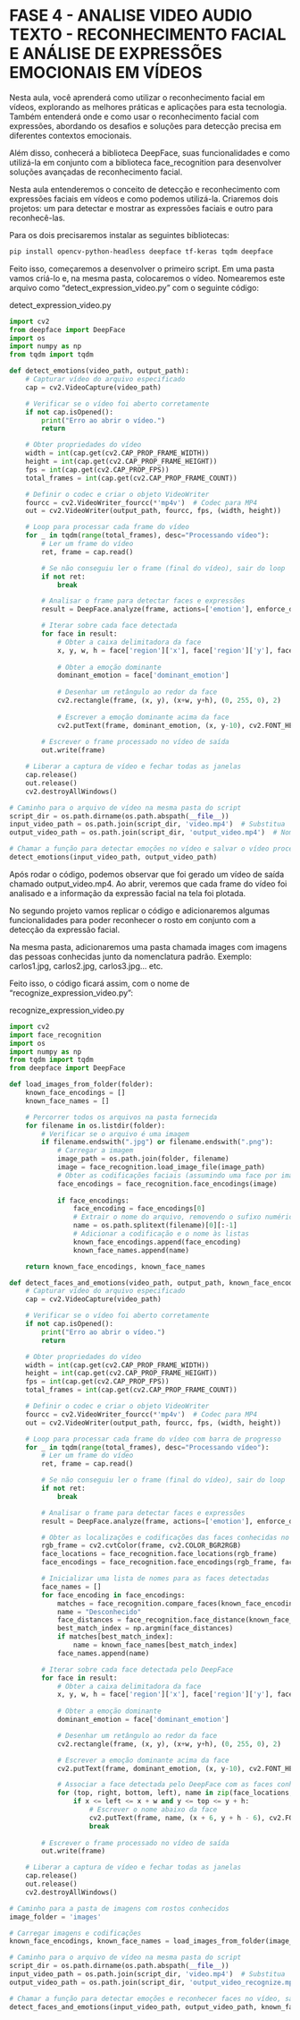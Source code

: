 # FASE 4 - ANALISE VIDEO AUDIO TEXTO - RECONHECIMENTO FACIAL E ANÁLISE DE EXPRESSÕES EMOCIONAIS EM VÍDEOS

Nesta aula, você aprenderá como utilizar o reconhecimento facial em vídeos, explorando as melhores práticas e aplicações para esta tecnologia. Também entenderá onde e como usar o reconhecimento facial com expressões, abordando os desafios e soluções para detecção precisa em diferentes contextos emocionais. 

Além disso, conhecerá a biblioteca DeepFace, suas funcionalidades e como utilizá-la em conjunto com a biblioteca face_recognition para desenvolver soluções avançadas de reconhecimento facial.

Nesta aula entenderemos o conceito de detecção e reconhecimento com expressões faciais em vídeos e como podemos utilizá-la. Criaremos dois projetos: um para detectar e mostrar as expressões faciais e outro para reconhecê-las.

Para os dois precisaremos instalar as seguintes bibliotecas:

```sh
pip install opencv-python-headless deepface tf-keras tqdm deepface
```

Feito isso, começaremos a desenvolver  o primeiro script. Em uma pasta vamos criá-lo e, na mesma pasta, colocaremos o vídeo. Nomearemos este arquivo como “detect_expression_video.py” com o seguinte código:

detect_expression_video.py
```python
import cv2
from deepface import DeepFace
import os
import numpy as np
from tqdm import tqdm

def detect_emotions(video_path, output_path):
    # Capturar vídeo do arquivo especificado
    cap = cv2.VideoCapture(video_path)

    # Verificar se o vídeo foi aberto corretamente
    if not cap.isOpened():
        print("Erro ao abrir o vídeo.")
        return

    # Obter propriedades do vídeo
    width = int(cap.get(cv2.CAP_PROP_FRAME_WIDTH))
    height = int(cap.get(cv2.CAP_PROP_FRAME_HEIGHT))
    fps = int(cap.get(cv2.CAP_PROP_FPS))
    total_frames = int(cap.get(cv2.CAP_PROP_FRAME_COUNT))

    # Definir o codec e criar o objeto VideoWriter
    fourcc = cv2.VideoWriter_fourcc(*'mp4v')  # Codec para MP4
    out = cv2.VideoWriter(output_path, fourcc, fps, (width, height))

    # Loop para processar cada frame do vídeo
    for _ in tqdm(range(total_frames), desc="Processando vídeo"):
        # Ler um frame do vídeo
        ret, frame = cap.read()

        # Se não conseguiu ler o frame (final do vídeo), sair do loop
        if not ret:
            break

        # Analisar o frame para detectar faces e expressões
        result = DeepFace.analyze(frame, actions=['emotion'], enforce_detection=False)

        # Iterar sobre cada face detectada
        for face in result:
            # Obter a caixa delimitadora da face
            x, y, w, h = face['region']['x'], face['region']['y'], face['region']['w'], face['region']['h']
            
            # Obter a emoção dominante
            dominant_emotion = face['dominant_emotion']
            
            # Desenhar um retângulo ao redor da face
            cv2.rectangle(frame, (x, y), (x+w, y+h), (0, 255, 0), 2)
            
            # Escrever a emoção dominante acima da face
            cv2.putText(frame, dominant_emotion, (x, y-10), cv2.FONT_HERSHEY_SIMPLEX, 0.9, (36, 255, 12), 2)
        
        # Escrever o frame processado no vídeo de saída
        out.write(frame)

    # Liberar a captura de vídeo e fechar todas as janelas
    cap.release()
    out.release()
    cv2.destroyAllWindows()

# Caminho para o arquivo de vídeo na mesma pasta do script
script_dir = os.path.dirname(os.path.abspath(__file__))
input_video_path = os.path.join(script_dir, 'video.mp4')  # Substitua 'meu_video.mp4' pelo nome do seu vídeo
output_video_path = os.path.join(script_dir, 'output_video.mp4')  # Nome do vídeo de saída

# Chamar a função para detectar emoções no vídeo e salvar o vídeo processado
detect_emotions(input_video_path, output_video_path)
```

Após rodar o código, podemos observar que foi gerado um vídeo de saída chamado output_video.mp4. Ao abrir, veremos que cada frame do vídeo foi analisado e a informação da expressão facial na tela foi plotada.

No segundo projeto vamos replicar o código e adicionaremos algumas funcionalidades para poder reconhecer o rosto em conjunto com a detecção da expressão facial.

Na mesma pasta, adicionaremos uma pasta chamada images com imagens das pessoas conhecidas junto da nomenclatura padrão. Exemplo: carlos1.jpg, carlos2.jpg, carlos3.jpg... etc.

Feito isso, o código ficará assim, com o nome de “recognize_expression_video.py”:

recognize_expression_video.py
```python
import cv2
import face_recognition
import os
import numpy as np
from tqdm import tqdm
from deepface import DeepFace

def load_images_from_folder(folder):
    known_face_encodings = []
    known_face_names = []

    # Percorrer todos os arquivos na pasta fornecida
    for filename in os.listdir(folder):
        # Verificar se o arquivo é uma imagem
        if filename.endswith(".jpg") or filename.endswith(".png"):
            # Carregar a imagem
            image_path = os.path.join(folder, filename)
            image = face_recognition.load_image_file(image_path)
            # Obter as codificações faciais (assumindo uma face por imagem)
            face_encodings = face_recognition.face_encodings(image)
            
            if face_encodings:
                face_encoding = face_encodings[0]
                # Extrair o nome do arquivo, removendo o sufixo numérico e a extensão
                name = os.path.splitext(filename)[0][:-1]
                # Adicionar a codificação e o nome às listas
                known_face_encodings.append(face_encoding)
                known_face_names.append(name)

    return known_face_encodings, known_face_names

def detect_faces_and_emotions(video_path, output_path, known_face_encodings, known_face_names):
    # Capturar vídeo do arquivo especificado
    cap = cv2.VideoCapture(video_path)

    # Verificar se o vídeo foi aberto corretamente
    if not cap.isOpened():
        print("Erro ao abrir o vídeo.")
        return

    # Obter propriedades do vídeo
    width = int(cap.get(cv2.CAP_PROP_FRAME_WIDTH))
    height = int(cap.get(cv2.CAP_PROP_FRAME_HEIGHT))
    fps = int(cap.get(cv2.CAP_PROP_FPS))
    total_frames = int(cap.get(cv2.CAP_PROP_FRAME_COUNT))

    # Definir o codec e criar o objeto VideoWriter
    fourcc = cv2.VideoWriter_fourcc(*'mp4v')  # Codec para MP4
    out = cv2.VideoWriter(output_path, fourcc, fps, (width, height))

    # Loop para processar cada frame do vídeo com barra de progresso
    for _ in tqdm(range(total_frames), desc="Processando vídeo"):
        # Ler um frame do vídeo
        ret, frame = cap.read()

        # Se não conseguiu ler o frame (final do vídeo), sair do loop
        if not ret:
            break

        # Analisar o frame para detectar faces e expressões
        result = DeepFace.analyze(frame, actions=['emotion'], enforce_detection=False)

        # Obter as localizações e codificações das faces conhecidas no frame
        rgb_frame = cv2.cvtColor(frame, cv2.COLOR_BGR2RGB)
        face_locations = face_recognition.face_locations(rgb_frame)
        face_encodings = face_recognition.face_encodings(rgb_frame, face_locations)

        # Inicializar uma lista de nomes para as faces detectadas
        face_names = []
        for face_encoding in face_encodings:
            matches = face_recognition.compare_faces(known_face_encodings, face_encoding)
            name = "Desconhecido"
            face_distances = face_recognition.face_distance(known_face_encodings, face_encoding)
            best_match_index = np.argmin(face_distances)
            if matches[best_match_index]:
                name = known_face_names[best_match_index]
            face_names.append(name)

        # Iterar sobre cada face detectada pelo DeepFace
        for face in result:
            # Obter a caixa delimitadora da face
            x, y, w, h = face['region']['x'], face['region']['y'], face['region']['w'], face['region']['h']
            
            # Obter a emoção dominante
            dominant_emotion = face['dominant_emotion']

            # Desenhar um retângulo ao redor da face
            cv2.rectangle(frame, (x, y), (x+w, y+h), (0, 255, 0), 2)

            # Escrever a emoção dominante acima da face
            cv2.putText(frame, dominant_emotion, (x, y-10), cv2.FONT_HERSHEY_SIMPLEX, 0.9, (36, 255, 12), 2)

            # Associar a face detectada pelo DeepFace com as faces conhecidas
            for (top, right, bottom, left), name in zip(face_locations, face_names):
                if x <= left <= x + w and y <= top <= y + h:
                    # Escrever o nome abaixo da face
                    cv2.putText(frame, name, (x + 6, y + h - 6), cv2.FONT_HERSHEY_SIMPLEX, 0.9, (255, 255, 255), 2)
                    break
        
        # Escrever o frame processado no vídeo de saída
        out.write(frame)

    # Liberar a captura de vídeo e fechar todas as janelas
    cap.release()
    out.release()
    cv2.destroyAllWindows()

# Caminho para a pasta de imagens com rostos conhecidos
image_folder = 'images'

# Carregar imagens e codificações
known_face_encodings, known_face_names = load_images_from_folder(image_folder)

# Caminho para o arquivo de vídeo na mesma pasta do script
script_dir = os.path.dirname(os.path.abspath(__file__))
input_video_path = os.path.join(script_dir, 'video.mp4')  # Substitua 'meu_video.mp4' pelo nome do seu vídeo
output_video_path = os.path.join(script_dir, 'output_video_recognize.mp4')  # Nome do vídeo de saída

# Chamar a função para detectar emoções e reconhecer faces no vídeo, salvando o vídeo processado
detect_faces_and_emotions(input_video_path, output_video_path, known_face_encodings, known_face_names)
```
            